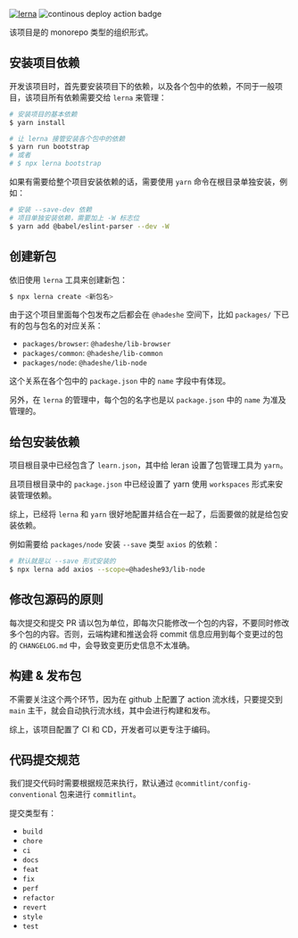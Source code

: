 [![lerna](https://img.shields.io/badge/maintained%20with-lerna-cc00ff.svg)](https://lerna.js.org/)
![continous deploy action badge](https://github.com/hadeshe93/hh-lib/actions/workflows/ci-cd.yaml/badge.svg)

该项目是的 monorepo 类型的组织形式。

## 安装项目依赖

开发该项目时，首先要安装项目下的依赖，以及各个包中的依赖，不同于一般项目，该项目所有依赖需要交给 `lerna` 来管理：
```bash
# 安装项目的基本依赖
$ yarn install

# 让 lerna 接管安装各个包中的依赖
$ yarn run bootstrap
# 或者
# $ npx lerna bootstrap
```

如果有需要给整个项目安装依赖的话，需要使用 `yarn` 命令在根目录单独安装，例如：
```bash
# 安装 --save-dev 依赖
# 项目单独安装依赖，需要加上 -W 标志位
$ yarn add @babel/eslint-parser --dev -W
```

## 创建新包

依旧使用 `lerna` 工具来创建新包：
```bash
$ npx lerna create <新包名>
```

由于这个项目里面每个包发布之后都会在 `@hadeshe` 空间下，比如 `packages/` 下已有的包与包名的对应关系：
+ `packages/browser`: `@hadeshe/lib-browser`
+ `packages/common`: `@hadeshe/lib-common`
+ `packages/node`: `@hadeshe/lib-node`

这个关系在各个包中的 `package.json` 中的 `name` 字段中有体现。

另外，在 `lerna` 的管理中，每个包的名字也是以 `package.json` 中的 `name` 为准及管理的。

## 给包安装依赖

项目根目录中已经包含了 `learn.json`，其中给 leran 设置了包管理工具为 `yarn`。

且项目根目录中的 `package.json` 中已经设置了 yarn 使用 `workspaces` 形式来安装管理依赖。

综上，已经将 `lerna` 和 `yarn` 很好地配置并结合在一起了，后面要做的就是给包安装依赖。

例如需要给 `packages/node` 安装 `--save` 类型 `axios` 的依赖：
```bash
# 默认就是以 --save 形式安装的
$ npx lerna add axios --scope=@hadeshe93/lib-node
```

## 修改包源码的原则

每次提交和提交 PR 请以包为单位，即每次只能修改一个包的内容，不要同时修改多个包的内容。否则，云端构建和推送会将 commit 信息应用到每个变更过的包的 `CHANGELOG.md` 中，会导致变更历史信息不太准确。

## 构建 & 发布包

不需要关注这个两个环节，因为在 github 上配置了 action 流水线，只要提交到 `main` 主干，就会自动执行流水线，其中会进行构建和发布。

综上，该项目配置了 CI 和 CD，开发者可以更专注于编码。

## 代码提交规范

我们提交代码时需要根据规范来执行，默认通过 `@commitlint/config-conventional` 包来进行 `commitlint`。

提交类型有：
+ `build`
+ `chore`
+ `ci`
+ `docs`
+ `feat`
+ `fix`
+ `perf`
+ `refactor`
+ `revert`
+ `style`
+ `test`